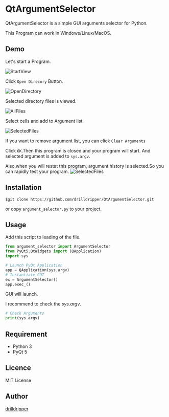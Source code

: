 QtArgumentSelector
===

QtArgumentSelector is a simple GUI arguments selector for Python. 

This Program can work in Windows/Linux/MacOS.


## Demo
Let's start a Program.

![StartView](readme_resource/StartView.png)

Click `Open Direcory` Button.

![OpenDirectory](readme_resource/OpenDirectory.png)

Selected directory files is viewed.

![AllFiles](readme_resource/SelectedFiles.png)


Select cells and add to Argument list.

![SelectedFiles](readme_resource/SelectCells.png)

If you want to remove argument list, you can click `Clear Arguments`


Click `OK`.Then this program is closed and your program will start. And selected argument is added to `sys.argv`.



Also,when you will restat this program, argument history is selected.So you can rapidly test your program.
![SelectedFiles](readme_resource/Restart.png)

## Installation
	$git clone https://github.com/drilldripper/QtArgumentSelector.git
	
	
or copy `argument_selector.py` to your project.



## Usage
Add this script to leading of the file.

```python
from argument_selector import ArgumentSelector
from PyQt5.QtWidgets import (QApplication)
import sys

# Launch PyQt Application
app = QApplication(sys.argv)
# Instantiate GUI
ex = ArgumentSelector()
app.exec_()

```

GUI will launch.

I recommend to check the _sys.argv_.

```python
# Check Arguments
print(sys.argv)

```


## Requirement
- Python 3
- PyQt 5


## Licence
MIT License

## Author
[drilldripper](https://github.com/drilldripper)
